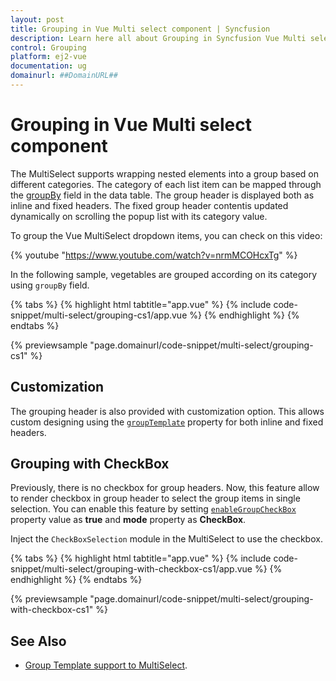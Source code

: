```yaml
---
layout: post
title: Grouping in Vue Multi select component | Syncfusion
description: Learn here all about Grouping in Syncfusion Vue Multi select component of Syncfusion Essential JS 2 and more.
control: Grouping 
platform: ej2-vue
documentation: ug
domainurl: ##DomainURL##
---
```


# Grouping in Vue Multi select component

The MultiSelect supports wrapping nested elements into a group based on different categories. The category of each list item can be mapped through the [groupBy](https://ej2.syncfusion.com/vue/documentation/api/multi-select/#fields) field in the data table. The group header is displayed both as inline and fixed headers. The fixed group header contentis updated dynamically on scrolling the popup list with its category value.
 
To group the Vue MultiSelect dropdown items, you can check on this video:

{% youtube "https://www.youtube.com/watch?v=nrmMCOHcxTg" %}

In the following sample, vegetables are grouped according on its category using `groupBy` field.

{% tabs %}
{% highlight html tabtitle="app.vue" %}
{% include code-snippet/multi-select/grouping-cs1/app.vue %}
{% endhighlight %}
{% endtabs %}
        
{% previewsample "page.domainurl/code-snippet/multi-select/grouping-cs1" %}

## Customization

The grouping header is also provided with customization option. This allows custom designing using the [`groupTemplate`](https://ej2.syncfusion.com/vue/documentation/api/multi-select/#grouptemplate) property for both inline and fixed headers.

## Grouping with CheckBox

Previously, there is no checkbox for group headers. Now, this feature allow to render checkbox in group header to select the group items in single selection. You can enable this feature by setting [`enableGroupCheckBox`](https://ej2.syncfusion.com/vue/documentation/api/multi-select/#enablegroupcheckbox) property value as **true** and **mode** property as **CheckBox**.

Inject the `CheckBoxSelection` module in the MultiSelect to use the checkbox.

{% tabs %}
{% highlight html tabtitle="app.vue" %}
{% include code-snippet/multi-select/grouping-with-checkbox-cs1/app.vue %}
{% endhighlight %}
{% endtabs %}
        
{% previewsample "page.domainurl/code-snippet/multi-select/grouping-with-checkbox-cs1" %}

## See Also

* [Group Template support to MultiSelect](./templates#group-template).